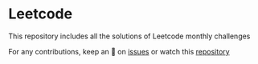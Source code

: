 # Leetcode
This repository includes all the solutions of Leetcode monthly challenges

For any contributions, keep an 👀 on [issues](https://github.com/FazeelUsmani/Leetcode/issues) or watch this [repository](https://github.com/FazeelUsmani/Leetcode/watchers)